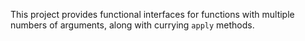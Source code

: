 This project provides functional interfaces for functions with multiple
numbers of arguments, along with currying `apply` methods.
